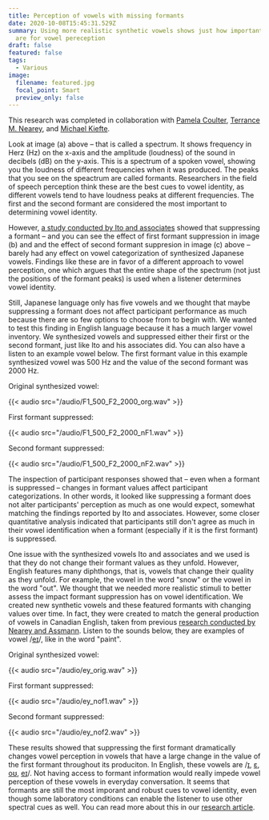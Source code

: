 ```yaml
---
title: Perception of vowels with missing formants
date: 2020-10-08T15:45:31.529Z
summary: Using more realistic synthetic vowels shows just how important formants
  are for vowel pereception
draft: false
featured: false
tags:
  - Various
image:
  filename: featured.jpg
  focal_point: Smart
  preview_only: false
---
```

This research was completed in collaboration with [Pamela Coulter](https://www.sac-oac.ca/pamela-coulter-msc-s-lpc), [Terrance M. Nearey](https://scholar.google.com/citations?user=CHYtdrMAAAAJ&hl=en), and [Michael Kiefte](https://www.dal.ca/faculty/health/scsd/faculty-staff/our-faculty/Michael-Kiefte.html).

Look at image (a) above – that is called a spectrum. It shows frequency in Herz (Hz) on the x-axis and the amplitude (loudness) of the sound in decibels (dB) on the y-axis. This is a spectrum of a spoken vowel, showing you the loudness of different frequencies when it was produced. The peaks that you see on the speactrum are called formants. Researchers in the field of speech perception think these are the best cues to vowel identity, as different vowels tend to have loudness peaks at different frequencies. The first and the second formant are considered the most important to determining vowel identity.

However, [a study conducted by Ito and associates](https://asa.scitation.org/doi/abs/10.1121/1.1384908?casa_token=WAD2CjFzQMoAAAAA:dvEwoUX9f2YjneNeoZudgjI2WSzF_9Lv1hjZxLMvr2UIxHHUgcf0czDIka5f3YK-B5YX9XhKFAWM) showed that suppressing a formant – and you can see the effect of first formant suppression in image (b) and and the effect of second formant suppresion in image (c) above – barely had any effect on vowel categorization of synthesized Japanese vowels. Findings like these are in favor of a different approach to vowel perception, one which argues that the entire shape of the spectrum (not just the positions of the formant peaks) is used when a listener determines vowel identity.

Still, Japanese language only has five vowels and we thought that maybe suppressing a formant does not affect participant performance as much because there are so few options to choose from to begin with. We wanted to test this finding in English language because it has a much larger vowel inventory. We synthesized vowels and suppressed either their first or the second formant, just like Ito and his associates did. You can also have a listen to an example vowel below. The first formant value in this example synthesized vowel was 500 Hz and the value of the second formant was 2000 Hz.

Original synthesized vowel:

{{< audio src="/audio/F1_500_F2_2000_org.wav" >}}

First formant suppressed:

{{< audio src="/audio/F1_500_F2_2000_nF1.wav" >}}

Second formant suppressed:

{{< audio src="/audio/F1_500_F2_2000_nF2.wav" >}}

The inspection of participant responses showed that – even when a formant is suppressed – changes in formant values affect participant categorizations. In other words, it looked like suppressing a formant does not alter participants' perception as much as one would expect, somewhat matching the findings reported by Ito and associates.  However, some closer quantitative analysis indicated that participants still don't agree as much in their vowel identification when a formant (especially if it is the first formant) is suppressed.

One issue with the synthesized vowels Ito and associates and we used is that they do not change their formant values as they unfold. However, English features many diphthongs, that is, vowels that change their quality as they unfold. For example, the vowel in the word "snow" or the vowel in the word "out". We thought that we needed more realistic stimuli to better assess the impact formant suppression has on vowel identification. We created new synthetic vowels and these featured formants with changing values over time. In fact, they were created to match the general production of vowels in Canadian English, taken from previous [research conducted by Nearey and Assmann](https://asa.scitation.org/doi/abs/10.1121/1.394433?casa_token=y2HsctvbDT4AAAAA:VWtrSGs0dHLyefZ8T1A3uR7wvmUs8R0A-SpF63Po-GofDJggc6BjzR5F5kDsCUnT_eTMG8qdB2yb). Listen to the sounds below, they are examples of vowel /[eɪ](https://enunciate.arts.ubc.ca/e/)/, like in the word "paint".

Original synthesized vowel:

{{< audio src="/audio/ey_orig.wav" >}}

First formant suppressed:

{{< audio src="/audio/ey_nof1.wav" >}}

Second formant suppressed:

{{< audio src="/audio/ey_nof2.wav" >}}

These results showed that suppressing the first formant dramatically changes vowel perception in vowels that have a large change in the value of the first formant throughout its produciton. In English, these vowels are /[ɪ](https://enunciate.arts.ubc.ca/i/), [ɛ](https://enunciate.arts.ubc.ca/%c9%9b/), [oʊ](https://enunciate.arts.ubc.ca/o/), [eɪ](https://enunciate.arts.ubc.ca/e/)/. Not having access to formant information would really impede vowel perception of these vowels in everyday conversation. It seems that formants are still the most imporant and robust cues to vowel identity, even though some laboratory conditions can enable the listener to use other spectral cues as well. You can read more about this in our [research article](https://asa.scitation.org/doi/10.1121/10.0002110).
